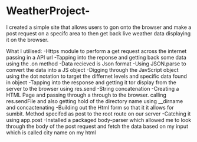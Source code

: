 # WeatherProject-

I created a simple site that allows users to gon onto the browser and make a post request on a specifc area to then get back live weather data displaying it on the browser.

What I utilised: 
-Https module to perform a get request across the internet passing in a API url 
-Tapping into the reponse and getting back some data using the .on method 
-Data recieved is Json format
-Using JSON.parse to convert the data into a JS object 
-Digging through the JavScript object using the dot notation to target the differnet levels and specific data found in object 
-Tapping into the response and getting it tor display from the server to the browser using res.send 
-String concatenation 
-Creating a HTML Page and passing through a through to the browser. calling res.sendFile and also getting hold of the directory name using __dirname and concactenating
-Building out the Html form so that it it allows for sumbit. Method specifed as post to the root route on our server 
-Catching it using app.post 
-Installed a packaged body-parser which allowed me to look through the body of the post request and fetch the data based on my input which is called city name on my html
